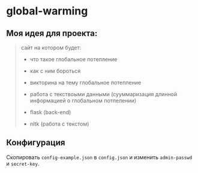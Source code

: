 # global-warming

## Моя идея для проекта:
> сайт на котором будет:
> * что такое глобальное потепление
> * как с ним бороться
> * викторина на тему глобальное потепление
> * работа с текствоыми данными (сууммаризация длинной информацией о глобальном потпелении)
>
> * flask (back-end)
> * nltk (работа с текстом)

## Конфигурация

Скопировать `config-example.json` в `config.json` и изменить `admin-passwd` и `secret-key`.
